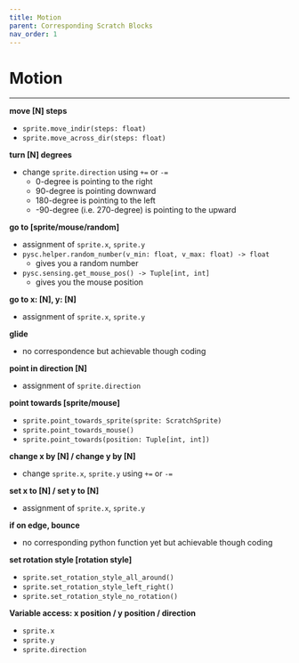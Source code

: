 ```yaml
---
title: Motion
parent: Corresponding Scratch Blocks
nav_order: 1
---
```



# Motion
---
**move [N] steps**
- `sprite.move_indir(steps: float)`
- `sprite.move_across_dir(steps: float)`

**turn [N] degrees**
- change `sprite.direction` using `+=` or `-=`
    - 0-degree is pointing to the right
    - 90-degree is pointing downward
    - 180-degree is pointing to the left
    - -90-degree (i.e. 270-degree) is pointing to the upward


**go to [sprite/mouse/random]**
- assignment of `sprite.x`, `sprite.y`
- `pysc.helper.random_number(v_min: float, v_max: float) -> float`
    - gives you a random number
- `pysc.sensing.get_mouse_pos() -> Tuple[int, int]`
    - gives you the mouse position

**go to x: [N], y: [N]**
- assignment of `sprite.x`, `sprite.y`

**glide**
- no correspondence but achievable though coding

**point in direction [N]**
- assignment of `sprite.direction` 

**point towards [sprite/mouse]**
- `sprite.point_towards_sprite(sprite: ScratchSprite)`
- `sprite.point_towards_mouse()`
- `sprite.point_towards(position: Tuple[int, int])`

**change x by [N] / change y by [N]**
- change `sprite.x`, `sprite.y` using `+=` or `-=`

**set x to [N] / set y to [N]**
- assignment of `sprite.x`, `sprite.y`

**if on edge, bounce**
- no corresponding python function yet but achievable though coding

**set rotation style [rotation style]**
- `sprite.set_rotation_style_all_around()`
- `sprite.set_rotation_style_left_right()`
- `sprite.set_rotation_style_no_rotation()`

**Variable access: x position / y position / direction**
- `sprite.x`
- `sprite.y`
- `sprite.direction`


